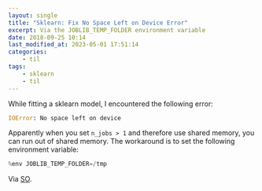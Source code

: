 ```yaml
---
layout: single
title: "Sklearn: Fix No Space Left on Device Error"
excerpt: Via the JOBLIB_TEMP_FOLDER environment variable
date: 2018-09-25 10:14
last_modified_at: 2023-05-01 17:51:14
categories:
    - til
tags:
    - sklearn
    - til
---
```


While fitting a sklearn model, I encountered the following error:

```python
IOError: No space left on device
```

Apparently when you set `n_jobs > 1` and therefore use shared memory,
you can run out of shared memory.
The workaround is to set the following environment variable:

```python
%env JOBLIB_TEMP_FOLDER=/tmp
```

Via [SO](https://stackoverflow.com/a/49154587/1257318).
